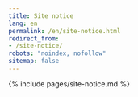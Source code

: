 ```yaml
---
title: Site notice
lang: en
permalink: /en/site-notice.html
redirect_from:
- /site-notice/
robots: "noindex, nofollow"
sitemap: false
---
```


{% include pages/site-notice.md %}
